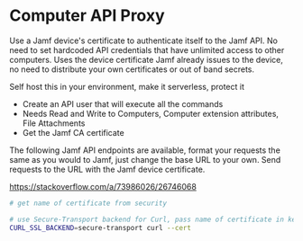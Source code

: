 # Computer API Proxy
Use a Jamf device's certificate to authenticate itself to the Jamf API. No need to set hardcoded API credentials that have unlimited access to other computers. Uses the device certificate Jamf already issues to the device, no need to distribute your own certificates or out of band secrets. 



Self host this in your environment, make it serverless, protect it 
- Create an API user that will execute all the commands
- Needs Read and Write to Computers, Computer extension attributes, File Attachments
- Get the Jamf CA certificate



The following Jamf API endpoints are available, format your requests the same as you would to Jamf, just change the base URL to your own. Send requests to the URL with the Jamf
device certificate. 


https://stackoverflow.com/a/73986026/26746068


```sh
# get name of certificate from security

# use Secure-Transport backend for Curl, pass name of certificate in keychain 
CURL_SSL_BACKEND=secure-transport curl --cert
```
